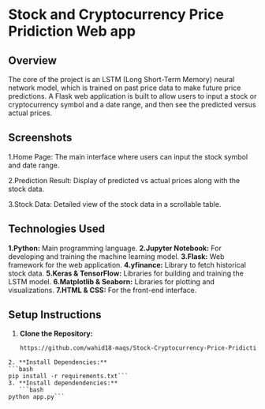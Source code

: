 # Stock and Cryptocurrency Price Pridiction Web app

## Overview
The core of the project is an LSTM (Long Short-Term Memory) neural network model, which is trained on past price data to make future price predictions. A Flask web application is built to allow users to input a stock or cryptocurrency symbol and a date range, and then see the predicted versus actual prices.

## Screenshots

1.Home Page: The main interface where users can input the stock symbol and date range.

2.Prediction Result: Display of predicted vs actual prices along with the stock data.

3.Stock Data: Detailed view of the stock data in a scrollable table.

## Technologies Used
**1.Python:** Main programming language.
**2.Jupyter Notebook:** For developing and training the machine learning model.
**3.Flask:** Web framework for the web application.
**4.yfinance:** Library to fetch historical stock data.
**5.Keras & TensorFlow:** Libraries for building and training the LSTM model.
**6.Matplotlib & Seaborn:** Libraries for plotting and visualizations.
**7.HTML & CSS:** For the front-end interface.

## Setup Instructions
1. **Clone the Repository:**
   ```bash
   https://github.com/wahid18-maqs/Stock-Cryptocurrency-Price-Pridiction.git
```
2. **Install Dependencies:**
```bash
pip install -r requirements.txt```
3. **Install dependendencies:**
   ```bash
python app.py```

